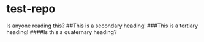 test-repo
=========
Is anyone reading this?
##This is a secondary heading!
###This is a tertiary heading!
####Is this a quaternary heading?
